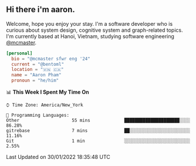 <h2><b>Hi there i'm aaron. </b></h2>

Welcome, hope you enjoy your stay. I'm a software developer who is curious about system design, cognitive system and graph-related topics. I'm currently based at Hanoi, Vietnam, studying software engineering [@mcmaster](https://www.mcmaster.ca/).

```toml
[personal]
  bio = "@mcmaster sfwr eng '24"
  current = "@bentoml"
  location = "🇻🇳 🇨🇦"
  name = "Aaron Pham"
  pronoun = "he/him"
```
<!--<img src="https://github-readme-stats.vercel.app/api?username=aarnphm&show_icons=true&count_private=true&theme=dark" height="170"/>-->
<!--<img src="https://github-readme-stats.vercel.app/api/top-langs/?username=aarnphm&layout=compact&hide=css&theme=dark" height="170" />-->

<!--START_SECTION:waka-->
📊 **This Week I Spent My Time On** 

```text
⌚︎ Time Zone: America/New_York

💬 Programming Languages: 
Other                    55 mins             █████████████████████░░░░   86.28% 
gitrebase                7 mins              ██░░░░░░░░░░░░░░░░░░░░░░░   11.16% 
Git                      1 min               ░░░░░░░░░░░░░░░░░░░░░░░░░   2.55%

```


 Last Updated on 30/01/2022 18:35:48 UTC
<!--END_SECTION:waka-->

